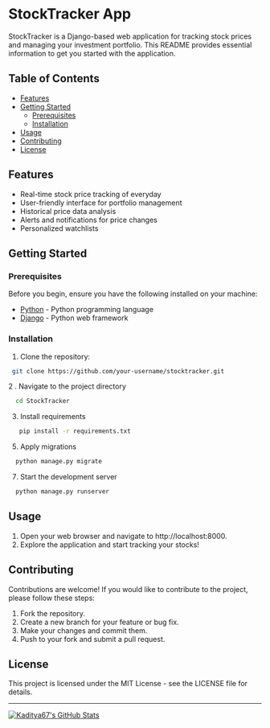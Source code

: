 # StockTracker App

StockTracker is a Django-based web application for tracking stock prices and managing your investment portfolio. This README provides essential information to get you started with the application.

## Table of Contents

- [Features](#features)
- [Getting Started](#getting-started)
  - [Prerequisites](#prerequisites)
  - [Installation
](#installation)
- [Usage](#usage)
- [Contributing](#contributing)
- [License](#license)

## Features

- Real-time stock price tracking of everyday
- User-friendly interface for portfolio management
- Historical price data analysis
- Alerts and notifications for price changes
- Personalized watchlists

## Getting Started

### Prerequisites

Before you begin, ensure you have the following installed on your machine:

- [Python](https://www.python.org/) - Python programming language
- [Django](https://www.djangoproject.com/) - Python web framework

### Installation

1. Clone the repository:

  ```bash
   git clone https://github.com/your-username/stocktracker.git
  ```

2 . Navigate to the project directory

  ```bash
    cd StockTracker
  ```

3. Install requirements


  ```bash
     pip install -r requirements.txt
  ```

5. Apply migrations

  ```bash
    python manage.py migrate
  ```

7. Start the development server
  
  ```bash
    python manage.py runserver
  ```

## Usage
1. Open your web browser and navigate to http://localhost:8000.
2. Explore the application and start tracking your stocks!

## Contributing
Contributions are welcome! If you would like to contribute to the project, please follow these steps:

1. Fork the repository.
2. Create a new branch for your feature or bug fix.
3. Make your changes and commit them.
4. Push to your fork and submit a pull request.

## License
This project is licensed under the MIT License - see the LICENSE file for details.


---

[![Kaditya67's GitHub Stats](https://github-readme-stats.vercel.app/api?username=Kaditya67&show_icons=true&count_private=true&include_all_commits=true&theme=prussian)](https://github.com/Kaditya67/StockTracker-Django/tree/master)


